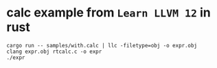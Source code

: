 # calc example from `Learn LLVM 12` in rust

```
cargo run -- samples/with.calc | llc -filetype=obj -o expr.obj
clang expr.obj rtcalc.c -o expr
./expr
```